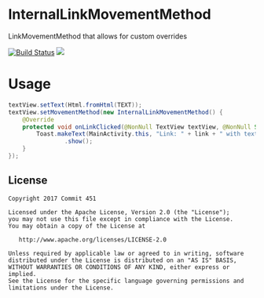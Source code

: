 # InternalLinkMovementMethod
LinkMovementMethod that allows for custom overrides

[![Build Status](https://travis-ci.org/Commit451/InternalLinkMovementMethod.svg?branch=master)](https://travis-ci.org/Commit451/InternalLinkMovementMethod) [![](https://jitpack.io/v/Commit451/InternalLinkMovementMethod.svg)](https://jitpack.io/#Commit451/InternalLinkMovementMethod)

# Usage

```java
textView.setText(Html.fromHtml(TEXT));
textView.setMovementMethod(new InternalLinkMovementMethod() {
    @Override
    protected void onLinkClicked(@NonNull TextView textView, @NonNull String link, @Nullable String text) {
        Toast.makeText(MainActivity.this, "Link: " + link + " with text: " + text + " clicked", Toast.LENGTH_LONG)
                .show();
    }
});
```

License
--------

    Copyright 2017 Commit 451

    Licensed under the Apache License, Version 2.0 (the "License");
    you may not use this file except in compliance with the License.
    You may obtain a copy of the License at

       http://www.apache.org/licenses/LICENSE-2.0

    Unless required by applicable law or agreed to in writing, software
    distributed under the License is distributed on an "AS IS" BASIS,
    WITHOUT WARRANTIES OR CONDITIONS OF ANY KIND, either express or implied.
    See the License for the specific language governing permissions and
    limitations under the License.
